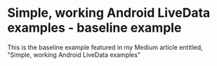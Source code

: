 # Simple, working Android LiveData examples - baseline example

This is the baseline example featured in my Medium article entitled, "Simple, working Android LiveData examples"
